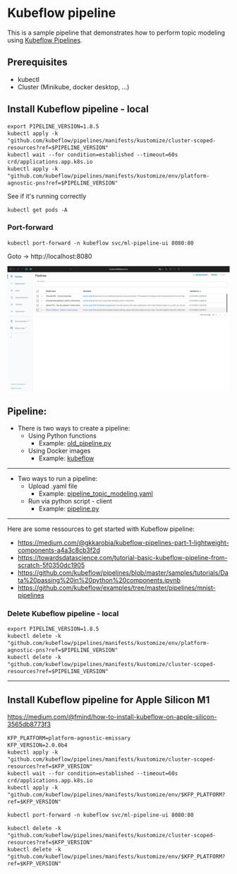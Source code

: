 # Kubeflow pipeline 

This is a sample pipeline that demonstrates how to perform topic modeling using [Kubeflow Pipelines](https://www.kubeflow.org/docs/pipelines/overview/pipelines-overview/).

## Prerequisites
* kubectl
* Cluster (Minikube, docker desktop, ...)

## Install Kubeflow pipeline - local 

```shell
export PIPELINE_VERSION=1.8.5
kubectl apply -k "github.com/kubeflow/pipelines/manifests/kustomize/cluster-scoped-resources?ref=$PIPELINE_VERSION"
kubectl wait --for condition=established --timeout=60s crd/applications.app.k8s.io
kubectl apply -k "github.com/kubeflow/pipelines/manifests/kustomize/env/platform-agnostic-pns?ref=$PIPELINE_VERSION"
```

See if it's running correctly 
```
kubectl get pods -A 
```

### Port-forward 
```
kubectl port-forward -n kubeflow svc/ml-pipeline-ui 8080:80
```
Goto -> http://localhost:8080

![](img/home.png)


## Pipeline:

* There is two ways to create a pipeline: 
    * Using Python functions 
      * Example: [old_pipeline.py](old_pipeline.py)
    * Using Docker images 
      * Example: [kubeflow](kubeflow)
***
* Two ways to run a pipeline:
  * Upload .yaml file
    * Example: [pipeline_topic_modeling.yaml](kubeflow/pipeline_topic_modeling.yaml)
  * Run via python script - client 
    * Example: [pipeline.py](kubeflow/pipeline.py)

*** 

Here are some ressources to get started with Kubeflow pipeline:
* https://medium.com/@gkkarobia/kubeflow-pipelines-part-1-lightweight-components-a4a3c8cb3f2d
* https://towardsdatascience.com/tutorial-basic-kubeflow-pipeline-from-scratch-5f0350dc1905
* https://github.com/kubeflow/pipelines/blob/master/samples/tutorials/Data%20passing%20in%20python%20components.ipynb
* https://github.com/kubeflow/examples/tree/master/pipelines/mnist-pipelines


### Delete Kubeflow pipeline - local 
```
export PIPELINE_VERSION=1.8.5
kubectl delete -k "github.com/kubeflow/pipelines/manifests/kustomize/env/platform-agnostic-pns?ref=$PIPELINE_VERSION"
kubectl delete -k "github.com/kubeflow/pipelines/manifests/kustomize/cluster-scoped-resources?ref=$PIPELINE_VERSION"
```


***

## Install Kubeflow pipeline for Apple Silicon M1
https://medium.com/@fmind/how-to-install-kubeflow-on-apple-silicon-3565db8773f3
```shell
KFP_PLATFORM=platform-agnostic-emissary
KFP_VERSION=2.0.0b4
kubectl apply -k "github.com/kubeflow/pipelines/manifests/kustomize/cluster-scoped-resources?ref=$KFP_VERSION"
kubectl wait --for condition=established --timeout=60s crd/applications.app.k8s.io
kubectl apply -k "github.com/kubeflow/pipelines/manifests/kustomize/env/$KFP_PLATFORM?ref=$KFP_VERSION"
```

```
kubectl port-forward -n kubeflow svc/ml-pipeline-ui 8080:80
```

```
kubectl delete -k "github.com/kubeflow/pipelines/manifests/kustomize/cluster-scoped-resources?ref=$KFP_VERSION"
kubectl delete -k "github.com/kubeflow/pipelines/manifests/kustomize/env/$KFP_PLATFORM?ref=$KFP_VERSION"
```